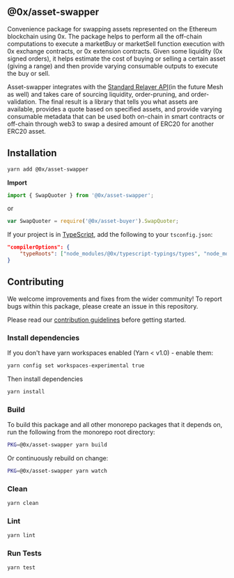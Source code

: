 ## @0x/asset-swapper

Convenience package for swapping assets represented on the Ethereum blockchain using 0x. The package helps to perform all the off-chain computations to execute a marketBuy or marketSell function execution with 0x exchange contracts, or 0x extension contracts. Given some liquidity (0x signed orders), it helps estimate the cost of buying or selling a certain asset (giving a range) and then provide varying consumable outputs to execute the buy or sell.

Asset-swapper integrates with the [Standard Relayer API](https://github.com/0xProject/standard-relayer-api)(in the future Mesh as well) and takes care of sourcing liquidity, order-pruning, and order-validation. The final result is a library that tells you what assets are available, provides a quote based on specified assets, and provide varying consumable metadata that can be used both on-chain in smart contracts or off-chain through web3 to swap a desired amount of ERC20 for another ERC20 asset.

## Installation

```bash
yarn add @0x/asset-swapper
```

**Import**

```typescript
import { SwapQuoter } from '@0x/asset-swapper';
```

or

```javascript
var SwapQuoter = require('@0x/asset-buyer').SwapQuoter;
```

If your project is in [TypeScript](https://www.typescriptlang.org/), add the following to your `tsconfig.json`:

```json
"compilerOptions": {
    "typeRoots": ["node_modules/@0x/typescript-typings/types", "node_modules/@types"],
}
```

## Contributing

We welcome improvements and fixes from the wider community! To report bugs within this package, please create an issue in this repository.

Please read our [contribution guidelines](../../CONTRIBUTING.md) before getting started.

### Install dependencies

If you don't have yarn workspaces enabled (Yarn < v1.0) - enable them:

```bash
yarn config set workspaces-experimental true
```

Then install dependencies

```bash
yarn install
```

### Build

To build this package and all other monorepo packages that it depends on, run the following from the monorepo root directory:

```bash
PKG=@0x/asset-swapper yarn build
```

Or continuously rebuild on change:

```bash
PKG=@0x/asset-swapper yarn watch
```

### Clean

```bash
yarn clean
```

### Lint

```bash
yarn lint
```

### Run Tests

```bash
yarn test
```
